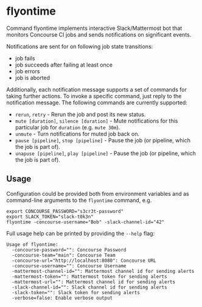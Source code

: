 # flyontime

Command flyontime implements interactive Slack/Mattermost bot that monitors
Concourse CI jobs and sends notifications on significant events.

Notifications are sent for on following job state transitions:
* job fails
* job succeeds after failing at least once
* job errors
* job is aborted

Additionally, each notification message supports a set of commands for taking
further actions. To invoke a specific command, just reply to the notification
message. The following commands are currently supported:

* `rerun`, `retry` - Rerun the job and post its new status.
* `mute [duration]`, `silence [duration]` - Mute notifications for this
  particular job for `duration` (e.g. `mute 30m`).
* `unmute` - Turn notifications for muted job back on.
* `pause [pipeline]`, `stop [pipeline]` - Pause the job (or pipeline, which the job is part of).
* `unapuse [pipeline]`, `play [pipeline]` - Pause the job (or pipeline, which the job is part of).

## Usage

Configuration could be provided both from environment variables and as
command-line arguments to the `flyontime` command, e.g.

```
export CONCOURSE_PASSWORD="s3cr3t-password"
export SLACK_TOKEN="slack-t0k3n"
flyontime -concourse-username="Bob" -slack-channel-id="42"
```

Full usage help can be printed by providing the `--help` flag:

```
Usage of flyontime:
  -concourse-password="": Concourse Password
  -concourse-team="main": Concourse Team
  -concourse-url="http://localhost:8080": Concourse URL
  -concourse-username="": Concourse Username
  -mattermost-channel-id="": Mattermost channel id for sending alerts
  -mattermost-token="": Mattermost token for sending alerts
  -mattermost-url="": Mattermost channel id for sending alerts
  -slack-channel-id="": Slack channel id for sending alerts
  -slack-token="": Slack token for sending alerts
  -verbose=false: Enable verbose output
```
